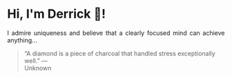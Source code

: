 # Hi, I'm Derrick 👋!
<p align="justify">I admire uniqueness and believe that a clearly focused mind can achieve anything...</p> 
<!-- #quote-start -->
<blockquote>&ldquo;A diamond is a piece of charcoal that handled stress exceptionally well.&rdquo; &mdash; <footer>Unknown</footer></blockquote>
<!-- #quote-end -->
